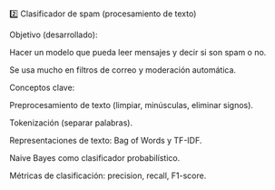 2️⃣ Clasificador de spam (procesamiento de texto)

Objetivo (desarrollado):

Hacer un modelo que pueda leer mensajes y decir si son spam o no.

Se usa mucho en filtros de correo y moderación automática.

Conceptos clave:

Preprocesamiento de texto (limpiar, minúsculas, eliminar signos).

Tokenización (separar palabras).

Representaciones de texto: Bag of Words y TF-IDF.

Naive Bayes como clasificador probabilístico.

Métricas de clasificación: precision, recall, F1-score.